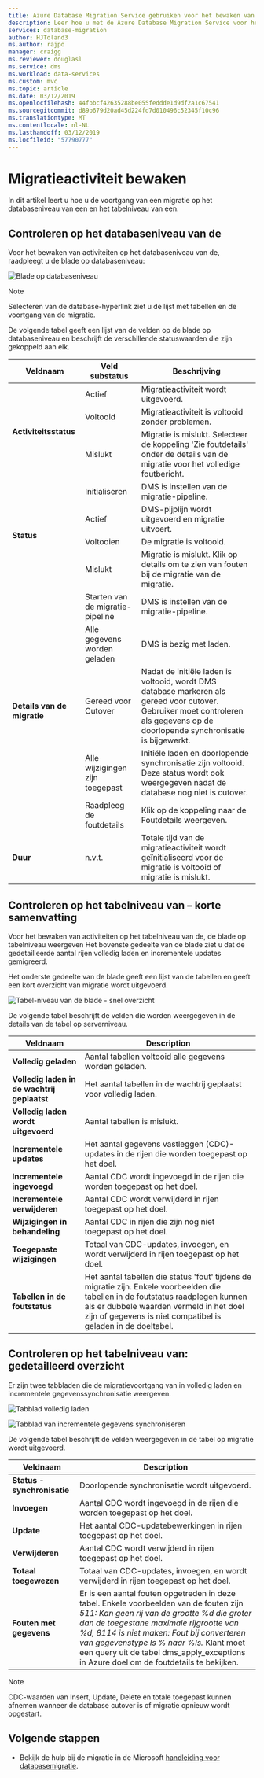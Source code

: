```yaml
---
title: Azure Database Migration Service gebruiken voor het bewaken van migratieactiviteiten | Microsoft Docs
description: Leer hoe u met de Azure Database Migration Service voor het bewaken van migratieactiviteiten.
services: database-migration
author: HJToland3
ms.author: rajpo
manager: craigg
ms.reviewer: douglasl
ms.service: dms
ms.workload: data-services
ms.custom: mvc
ms.topic: article
ms.date: 03/12/2019
ms.openlocfilehash: 44fbbcf42635288be055feddde1d9df2a1c67541
ms.sourcegitcommit: d89b679d20ad45d224fd7d010496c52345f10c96
ms.translationtype: MT
ms.contentlocale: nl-NL
ms.lasthandoff: 03/12/2019
ms.locfileid: "57790777"
---
```

# <a name="monitor-migration-activity"></a>Migratieactiviteit bewaken
In dit artikel leert u hoe u de voortgang van een migratie op het databaseniveau van een en het tabelniveau van een.

## <a name="monitor-at-the-database-level"></a>Controleren op het databaseniveau van de
Voor het bewaken van activiteiten op het databaseniveau van de, raadpleegt u de blade op databaseniveau:

![Blade op databaseniveau](media/how-to-monitor-migration-activity/dms-database-level-blade.png)

> [!NOTE]
> Selecteren van de database-hyperlink ziet u de lijst met tabellen en de voortgang van de migratie.

De volgende tabel geeft een lijst van de velden op de blade op databaseniveau en beschrijft de verschillende statuswaarden die zijn gekoppeld aan elk.

<table id='overview' class='overview'>
  <thead>
    <tr>
      <th class="x-hidden-focus"><strong>Veldnaam</strong></th>
      <th><strong>Veld substatus</strong></th>
      <th><strong>Beschrijving</strong></th>
    </tr>
  </thead>
  <tbody>
    <tr>
      <td rowspan="3" class="ActivityStatus"><strong>Activiteitsstatus</strong></td>
      <td>Actief</td>
      <td>Migratieactiviteit wordt uitgevoerd.</td>
    </tr>
    <tr>
      <td>Voltooid</td>
      <td>Migratieactiviteit is voltooid zonder problemen.</td>
    </tr>
    <tr>
      <td>Mislukt</td>
      <td>Migratie is mislukt. Selecteer de koppeling 'Zie foutdetails' onder de details van de migratie voor het volledige foutbericht.</td>
    </tr>
    <tr>
      <td rowspan="4" class="Status"><strong>Status</strong></td>
      <td>Initialiseren</td>
      <td>DMS is instellen van de migratie-pipeline.</td>
    </tr>
    <tr>
      <td>Actief</td>
      <td>DMS-pijplijn wordt uitgevoerd en migratie uitvoert.</td>
    </tr>
    <tr>
      <td>Voltooien</td>
      <td>De migratie is voltooid.</td>
    </tr>
    <tr>
      <td>Mislukt</td>
      <td>Migratie is mislukt. Klik op details om te zien van fouten bij de migratie van de migratie.</td>
    </tr>
    <tr>
      <td rowspan="5" class="migration-details"><strong>Details van de migratie</strong></td>
      <td>Starten van de migratie-pipeline</td>
      <td>DMS is instellen van de migratie-pipeline.</td>
    </tr>
    <tr>
      <td>Alle gegevens worden geladen</td>
      <td>DMS is bezig met laden.</td>
    </tr>
    <tr>
      <td>Gereed voor Cutover</td>
      <td>Nadat de initiële laden is voltooid, wordt DMS database markeren als gereed voor cutover. Gebruiker moet controleren als gegevens op de doorlopende synchronisatie is bijgewerkt.</td>
    </tr>
    <tr>
      <td>Alle wijzigingen zijn toegepast</td>
      <td>Initiële laden en doorlopende synchronisatie zijn voltooid. Deze status wordt ook weergegeven nadat de database nog niet is cutover.</td>
    </tr>
    <tr>
      <td>Raadpleeg de foutdetails</td>
      <td>Klik op de koppeling naar de Foutdetails weergeven.</td>
    </tr>
    <tr>
      <td rowspan="1" class="duration"><strong>Duur</strong></td>
      <td>n.v.t.</td>
      <td>Totale tijd van de migratieactiviteit wordt geïnitialiseerd voor de migratie is voltooid of migratie is mislukt.</td>
    </tr>
     </tbody>
</table>

## <a name="monitor-at-table-level--quick-summary"></a>Controleren op het tabelniveau van – korte samenvatting
Voor het bewaken van activiteiten op het tabelniveau van de, de blade op tabelniveau weergeven Het bovenste gedeelte van de blade ziet u dat de gedetailleerde aantal rijen volledig laden en incrementele updates gemigreerd. 

Het onderste gedeelte van de blade geeft een lijst van de tabellen en geeft een kort overzicht van migratie wordt uitgevoerd.

![Tabel-niveau van de blade - snel overzicht](media/how-to-monitor-migration-activity/dms-table-level-blade-summary.png)

De volgende tabel beschrijft de velden die worden weergegeven in de details van de tabel op serverniveau.

| Veldnaam        | Description       |
| ------------- | ------------- |
| **Volledig geladen**      | Aantal tabellen voltooid alle gegevens worden geladen. |
| **Volledig laden in de wachtrij geplaatst**      | Het aantal tabellen in de wachtrij geplaatst voor volledig laden.      |
| **Volledig laden wordt uitgevoerd** | Aantal tabellen is mislukt.      |
| **Incrementele updates**      | Het aantal gegevens vastleggen (CDC)-updates in de rijen die worden toegepast op het doel. |
| **Incrementele ingevoegd**      | Aantal CDC wordt ingevoegd in de rijen die worden toegepast op het doel.      |
| **Incrementele verwijderen** | Aantal CDC wordt verwijderd in rijen toegepast op het doel.      |
| **Wijzigingen in behandeling**      | Aantal CDC in rijen die zijn nog niet toegepast op het doel. |
| **Toegepaste wijzigingen**      | Totaal van CDC-updates, invoegen, en wordt verwijderd in rijen toegepast op het doel.      |
| **Tabellen in de foutstatus** | Het aantal tabellen die status 'fout' tijdens de migratie zijn. Enkele voorbeelden die tabellen in de foutstatus raadplegen kunnen als er dubbele waarden vermeld in het doel zijn of gegevens is niet compatibel is geladen in de doeltabel.      |

## <a name="monitor-at-table-level--detailed-summary"></a>Controleren op het tabelniveau van: gedetailleerd overzicht
Er zijn twee tabbladen die de migratievoortgang van in volledig laden en incrementele gegevenssynchronisatie weergeven.
    
![Tabblad volledig laden](media/how-to-monitor-migration-activity/dms-full-load-tab.png)

![Tabblad van incrementele gegevens synchroniseren](media/how-to-monitor-migration-activity/dms-incremental-data-sync-tab.png)

De volgende tabel beschrijft de velden weergegeven in de tabel op migratie wordt uitgevoerd.

| Veldnaam        | Description       |
| ------------- | ------------- |
| **Status - synchronisatie**      | Doorlopende synchronisatie wordt uitgevoerd. |
| **Invoegen**      | Aantal CDC wordt ingevoegd in de rijen die worden toegepast op het doel.      |
| **Update** | Het aantal CDC-updatebewerkingen in rijen toegepast op het doel.      |
| **Verwijderen**      | Aantal CDC wordt verwijderd in rijen toegepast op het doel. |
| **Totaal toegewezen**      | Totaal van CDC-updates, invoegen, en wordt verwijderd in rijen toegepast op het doel. |
| **Fouten met gegevens** | Er is een aantal fouten opgetreden in deze tabel. Enkele voorbeelden van de fouten zijn *511: Kan geen rij van de grootte %d die groter dan de toegestane maximale rijgrootte van %d, 8114 is niet maken: Fout bij converteren van gegevenstype ls % naar %ls.*  Klant moet een query uit de tabel dms_apply_exceptions in Azure doel om de foutdetails te bekijken.    |

> [!NOTE]
> CDC-waarden van Insert, Update, Delete en totale toegepast kunnen afnemen wanneer de database cutover is of migratie opnieuw wordt opgestart.

## <a name="next-steps"></a>Volgende stappen
- Bekijk de hulp bij de migratie in de Microsoft [handleiding voor databasemigratie](https://datamigration.microsoft.com/).